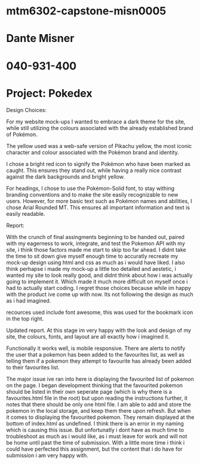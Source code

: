 # mtm6302-capstone-misn0005
# Dante Misner
# 040-931-400
# Project: Pokedex 

Design Choices:

For my website mock-ups I wanted to embrace a dark theme for the site, while still utilizing the colours associated with the already established brand of Pokémon. 

The yellow used was a web-safe version of Pikachu yellow, the most iconic character and colour associated with the Pokémon brand and identity.

I chose a bright red icon to signify the Pokémon who have been marked as caught. This ensures they stand out, while having a really nice contrast against the dark backgrounds and bright yellow.

For headings, I chose to use the Pokémon-Solid font, to stay withing branding conventions and to make the site easily recognizable to new users. However, for more basic text such as Pokémon names and abilities, I chose Arial Rounded MT. This ensures all important information and text is easily readable.  



Report:

With the crunch of final assingments beginning to be handed out, paired with my eagerness to work, integrate, and test the Pokemon API with my site, i think those factors made me start to skip too far ahead. I didnt take the time to sit down give myself enough time to accuratly recreate my mock-up design using html and css as much as i would have liked. I also think perhapse i made my mock-up a little too detailed and aestetic, i wanted my site to look really good, and didnt think about how i was actually going to implement it. Which made it much more difficult on myself once i had to actually start coding. I regret those choices because while im happy with the product ive come up with now. Its not following the design as much as i had imagined. 

recources used include font awesome, this was used for the bookmark icon in the top right.



Updated report.
At this stage im very happy with the look and design of my site, the colours, fonts, and layout are all exactly how i imagined it. 

Functionally it works well, is mobile responsive. There are alerts to notify the user that a pokemon has been added to the favourites list, as well as telling them if a pokemon they attempt to favourite has already been added to their favourites list.

The major issue ive ran into here is displaying the favourited list of pokemon on the page. I began development thinking that the favourited pokemon should be listed in their own seperate page (which is why there is a favourites.html file in the root) but upon reading the instructions further, it notes that there should be only one html file. I am able to add and store the pokemon in the local storage, and keep them there upon refresh. But when it comes to displaying the favourited pokemon. They remain displayed at the bottom of index.html as undefined. I think there is an error in my naming which is causing this issue. But unfortunatly i dont have as much time to troubleshoot as much as i would like, as i must leave for work and will not be home until past the time of submission. With a little more time i think i could have perfected this assignment, but the content that i do have for submission i am very happy with. 